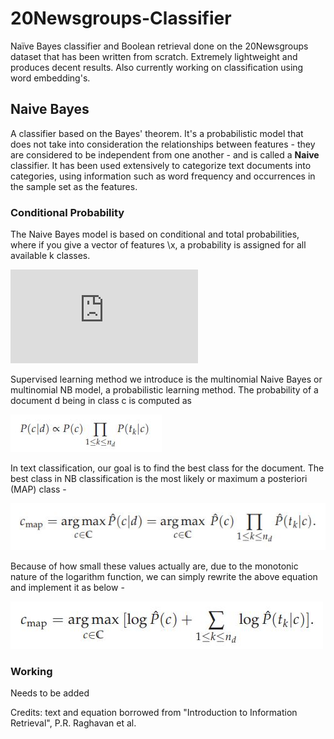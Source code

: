 # 20Newsgroups-Classifier

Naïve Bayes classifier and Boolean retrieval done on the 20Newsgroups dataset that has been written from scratch. Extremely lightweight and produces decent results. Also currently working on classification using word embedding's.

## Naive Bayes
A classifier based on the Bayes' theorem. It's a probabilistic model that does not take into consideration the relationships between features - they are considered to be independent from one another - and is called a __Naive__ classifier. It has been used extensively to categorize text documents into categories, using information such as word frequency and occurrences in the sample set as the features.

### Conditional Probability
The Naive Bayes model is based on conditional and total probabilities, where if you give a vector of features \x, a probability is assigned for all available k classes.

![img](http://latex.codecogs.com/svg.latex?P%28C_%7Bk%7D%7Cx_%7B1%7D%2Cx_%7B2%7D%2C.....%2C_%7Bn%7D%29)

Supervised learning method we introduce is the multinomial Naive Bayes or multinomial NB model, a probabilistic learning method. The probability of a document d being in class c is computed as

![img](assets/NB.jpg)

In text classification, our goal is to find the best class for the document. The best class in NB classification is the most likely or maximum a posteriori (MAP) class -

![img](assets/Cmap.jpg)

Because of how small these values actually are, due to the monotonic nature of the logarithm function, we can simply rewrite the above equation and implement it as below -

![img](assets/Cmap_log.jpg)

### Working

Needs to be added


Credits: text and equation borrowed from "Introduction to Information Retrieval", P.R. Raghavan et al.

